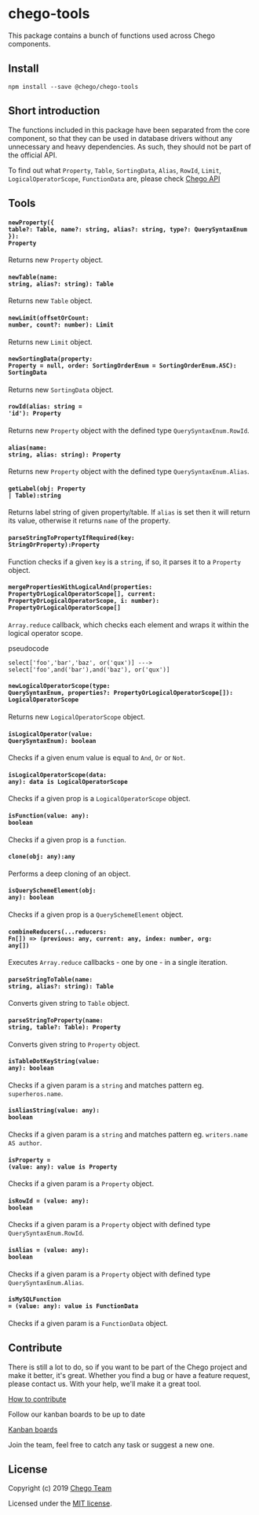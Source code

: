 # chego-tools

This package contains a bunch of functions used across Chego components. 

## Install
```
npm install --save @chego/chego-tools
```

## Short introduction

The functions included in this package have been separated from the core component, so that they can be used in database drivers without any unnecessary and heavy dependencies. As such, they should not be part of the official API.

To find out what `Property`, `Table`, `SortingData`, `Alias`, `RowId`, `Limit`, `LogicalOperatorScope`, `FunctionData` are, please check [Chego API](https://github.com/chegojs/chego-api)

## Tools

#### <code>newProperty({ table?: Table, name?: string, alias?: string, type?: QuerySyntaxEnum }): Property</code>
Returns new `Property` object.

#### <code>newTable(name: string, alias?: string): Table</code>
Returns new `Table` object.

#### <code>newLimit(offsetOrCount: number, count?: number): Limit</code>
Returns new `Limit` object.

#### <code>newSortingData(property: Property = null, order: SortingOrderEnum = SortingOrderEnum.ASC): SortingData</code>
Returns new `SortingData` object.

#### <code>rowId(alias: string = 'id'): Property</code>
Returns new `Property` object with the defined type `QuerySyntaxEnum.RowId`. 

#### <code>alias(name: string, alias: string): Property</code>
Returns new `Property` object with the defined type `QuerySyntaxEnum.Alias`. 

#### <code>getLabel(obj: Property | Table):string</code>
Returns label string of given property/table. If `alias` is set then it will return its value, otherwise it returns `name` of the property.

#### <code>parseStringToPropertyIfRequired(key: StringOrProperty):Property</code>
Function checks if a given `key` is a `string`, if so, it parses it to a `Property` object. 

#### <code>mergePropertiesWithLogicalAnd(properties: PropertyOrLogicalOperatorScope[], current: PropertyOrLogicalOperatorScope, i: number): PropertyOrLogicalOperatorScope[]</code>
`Array.reduce` callback, which checks each element and wraps it within the logical operator scope.

pseudocode 
```
select['foo','bar','baz', or('qux')] ---> select['foo',and('bar'),and('baz'), or('qux')] 
```

#### <code>newLogicalOperatorScope(type: QuerySyntaxEnum, properties?: PropertyOrLogicalOperatorScope[]): LogicalOperatorScope</code>
Returns new `LogicalOperatorScope` object.

#### <code>isLogicalOperator(value: QuerySyntaxEnum): boolean</code>
Checks if a given enum value is equal to `And`, `Or` or `Not`.

#### <code>isLogicalOperatorScope(data: any): data is LogicalOperatorScope</code>
Checks if a given prop is a `LogicalOperatorScope` object.

#### <code>isFunction(value: any): boolean</code>
Checks if a given prop is a `function`.

#### <code>clone(obj: any):any</code>
Performs a deep cloning of an object.

#### <code>isQuerySchemeElement(obj: any): boolean</code>
Checks if a given prop is a `QuerySchemeElement` object.

#### <code>combineReducers(...reducers: Fn[]) => (previous: any, current: any, index: number, org: any[])</code>
Executes `Array.reduce` callbacks - one by one - in a single iteration.

#### <code>parseStringToTable(name: string, alias?: string): Table</code>
Converts given string to `Table` object.

#### <code>parseStringToProperty(name: string, table?: Table): Property</code>
Converts given string to `Property` object.

#### <code>isTableDotKeyString(value: any): boolean</code>
Checks if a given param is a `string` and matches pattern eg. `superheros.name`.

#### <code>isAliasString(value: any): boolean</code>
Checks if a given param is a `string` and matches pattern eg. `writers.name AS author`.

#### <code>isProperty = (value: any): value is Property</code>
Checks if a given param is a `Property` object.

#### <code>isRowId = (value: any): boolean</code>
Checks if a given param is a `Property` object with defined type `QuerySyntaxEnum.RowId`.

#### <code>isAlias = (value: any): boolean</code>
Checks if a given param is a `Property` object with defined type `QuerySyntaxEnum.Alias`.

#### <code>isMySQLFunction = (value: any): value is FunctionData</code>
Checks if a given param is a `FunctionData` object.

## Contribute
There is still a lot to do, so if you want to be part of the Chego project and make it better, it's great.
Whether you find a bug or have a feature request, please contact us. With your help, we'll make it a great tool.

[How to contribute](https://github.com/orgs/chegojs/chego/CONTRIBUTING.md)

Follow our kanban boards to be up to date

[Kanban boards](https://github.com/orgs/chegojs/projects/1)

Join the team, feel free to catch any task or suggest a new one.

## License

Copyright (c) 2019 [Chego Team](https://github.com/orgs/chegojs/people)

Licensed under the [MIT license](LICENSE).
